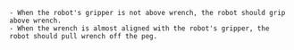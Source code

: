 
    - When the robot's gripper is not above wrench, the robot should grip above wrench.
    - When the wrench is almost aligned with the robot's gripper, the robot should pull wrench off the peg.